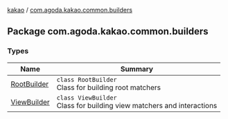 [kakao](../index.md) / [com.agoda.kakao.common.builders](./index.md)

## Package com.agoda.kakao.common.builders

### Types

| Name | Summary |
|---|---|
| [RootBuilder](-root-builder/index.md) | `class RootBuilder`<br>Class for building root matchers |
| [ViewBuilder](-view-builder/index.md) | `class ViewBuilder`<br>Class for building view matchers and interactions |

